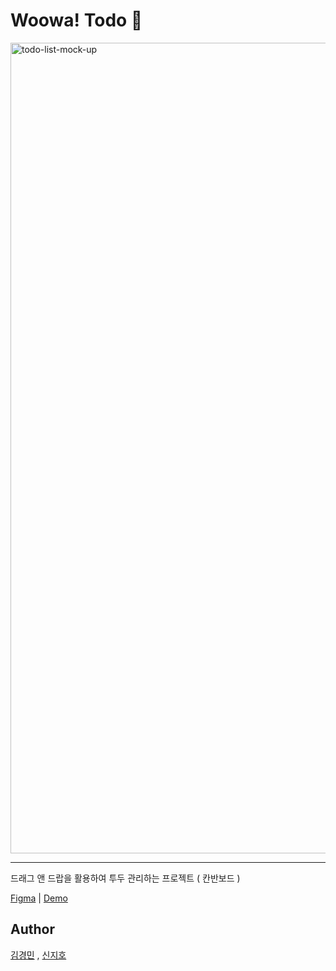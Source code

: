# Woowa! Todo 🚀

<img width="1297" alt="todo-list-mock-up" src="https://user-images.githubusercontent.com/60956392/179137062-af4b1317-618b-420b-af19-61a94e5c3f72.png">

---

드래그 앤 드랍을 활용하여 투두 관리하는 프로젝트 ( 칸반보드 )

[Figma](https://www.figma.com/file/vxCwp1ubDJ4DNLfYG3lGeU/%EC%9A%B0%EC%95%84%ED%95%9C%ED%85%8C%ED%81%AC%EC%BA%A0%ED%94%84-2%EC%A3%BC%EC%B0%A8---TODO?node-id=3%3A9) | [Demo](http://13.209.183.185/)

## Author

[김경민](https://github.com/min9120) , [신지호](https://github.com/Zih0)
​
